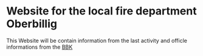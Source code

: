 # Website for the local fire department Oberbillig

This Website will be contain information from the last activity and officle informations from the [BBK](https://www.bbk.bund.de/)
